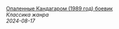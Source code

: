 <!--2024-08-17 07:00:31-->
<div class="yb">
  <a class="nodecor" href="/index.html?filmy/opalennye_kandagarom_1989_god_boevik">
    <img class="preview" data-videoid="hs2aNa8tv70" src="https://i1.ytimg.com/vi/hs2aNa8tv70/hqdefault.jpg" align="middle" alt="">
  </a>
  <div class="inlbl text">
    <a class="nodecor" href="/index.html?filmy/opalennye_kandagarom_1989_god_boevik">Опаленные Кандагаром (1989 год) боевик</a><br>
    <i class="smaller2">Классика жанра</i><br>
    <i class="smaller3">2024-08-17</i>
  </div>
</div>
